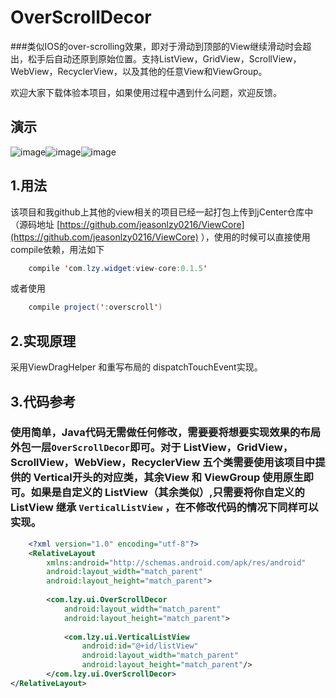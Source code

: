 # OverScrollDecor
###类似IOS的over-scrolling效果，即对于滑动到顶部的View继续滑动时会超出，松手后自动还原到原始位置。支持ListView，GridView，ScrollView，WebView，RecyclerView，以及其他的任意View和ViewGroup。

欢迎大家下载体验本项目，如果使用过程中遇到什么问题，欢迎反馈。

## 演示
 ![image](https://github.com/jeasonlzy0216/OverScrollDecor/blob/master/screenshots/demo0.png)![image](https://github.com/jeasonlzy0216/OverScrollDecor/blob/master/screenshots/demo2.gif)![image](https://github.com/jeasonlzy0216/OverScrollDecor/blob/master/screenshots/demo3.gif)

## 1.用法
该项目和我github上其他的view相关的项目已经一起打包上传到jCenter仓库中（源码地址 [https://github.com/jeasonlzy0216/ViewCore](https://github.com/jeasonlzy0216/ViewCore) ），使用的时候可以直接使用compile依赖，用法如下
```java
	compile 'com.lzy.widget:view-core:0.1.5'
```
或者使用
```java
    compile project(':overscroll')
```

## 2.实现原理 
采用ViewDragHelper 和重写布局的 dispatchTouchEvent实现。

## 3.代码参考
### 使用简单，Java代码无需做任何修改，需要要将想要实现效果的布局外包一层`OverScrollDecor`即可。对于 ListView，GridView，ScrollView，WebView，RecyclerView 五个类需要使用该项目中提供的 Vertical开头的对应类，其余View 和 ViewGroup 使用原生即可。如果是自定义的 ListView（其余类似）,只需要将你自定义的ListView 继承 `VerticalListView` ，在不修改代码的情况下同样可以实现。
```xml
	<?xml version="1.0" encoding="utf-8"?>
	<RelativeLayout
	    xmlns:android="http://schemas.android.com/apk/res/android"
	    android:layout_width="match_parent"
	    android:layout_height="match_parent">
	
	    <com.lzy.ui.OverScrollDecor
	        android:layout_width="match_parent"
	        android:layout_height="match_parent">
	
	        <com.lzy.ui.VerticalListView
	            android:id="@+id/listView"
	            android:layout_width="match_parent"
	            android:layout_height="match_parent"/>
	    </com.lzy.ui.OverScrollDecor>
</RelativeLayout>
```